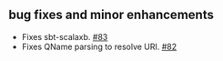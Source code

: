## bug fixes and minor enhancements

- Fixes sbt-scalaxb. [#83](https://github.com/eed3si9n/scalaxb/issues/83)
- Fixes QName parsing to resolve URI. [#82](https://github.com/eed3si9n/scalaxb/issues/82)
